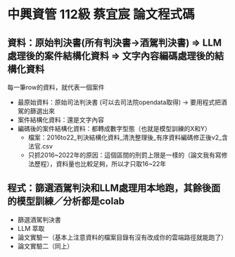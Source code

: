 # 中興資管 112級 蔡宜宸 論文程式碼

## 資料：原始判決書(所有判決書->酒駕判決書) => LLM處理後的案件結構化資料 => 文字內容編碼處理後的結構化資料
每一筆row的資料，就代表一個案件
- 最原始資料：原始司法判決書 (可以去司法院opendata取得) -> 要用程式把酒駕的篩選出來
- 案件結構化資料：還是文字內容
- 編碼後的案件結構化資料：都轉成數字型態（也就是模型訓練的X和Y）
  - 檔案：2016to22_判決結構化資料_清洗整理後_有序資料編碼修正後v2_含法官.csv
  - 只抓2016~2022年的原因：這個區間的刑罰上限是一樣的（論文我有寫修法歷程），資料量也比較足夠，所以才只取16~22年


## 程式：篩選酒駕判決和LLM處理用本地跑，其餘後面的模型訓練／分析都是colab
- 篩選酒駕判決書
- LLM 萃取
- 論文實驗一（基本上注意資料的檔案目錄有沒有改成你的雲端路徑就能跑了）
- 論文實驗二（同上）
